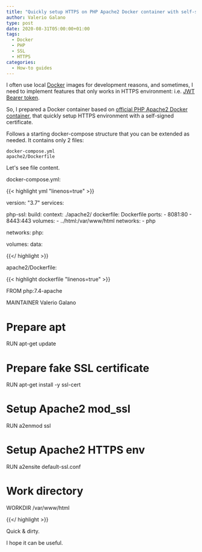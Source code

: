 ```yaml
---
title: "Quickly setup HTTPS on PHP Apache2 Docker container with self-signed SSL certificate"
author: Valerio Galano
type: post
date: 2020-08-31T05:00:00+01:00
tags:
  - Docker
  - PHP
  - SSL
  - HTTPS
categories:
  - How-to guides
---
```


I often use local [Docker] images for development reasons, and sometimes, I need to implement features that only works in HTTPS environment: i.e. [JWT Bearer token].

So, I prepared a Docker container based on [official PHP Apache2 Docker container], that quickly setup HTTPS environment with a self-signed certificate.

Follows a starting docker-compose structure that you can be extended as needed. It contains only 2 files:

    docker-compose.yml
    apache2/Dockerfile

Let's see file content.

docker-compose.yml:

{{< highlight yml "linenos=true" >}}

version: "3.7"
services:

  php-ssl:
    build:
      context: ./apache2/
      dockerfile: Dockerfile
    ports:
      - 8081:80
      - 8443:443
    volumes:
      - ../html:/var/www/html
    networks:
      - php

networks:
  php:

volumes:
  data:
  
{{</ highlight >}}

apache2/Dockerfile:

{{< highlight dockerfile "linenos=true" >}}

FROM php:7.4-apache

MAINTAINER Valerio Galano

# Prepare apt
RUN apt-get update

# Prepare fake SSL certificate
RUN apt-get install -y ssl-cert

# Setup Apache2 mod_ssl
RUN a2enmod ssl

# Setup Apache2 HTTPS env
RUN a2ensite default-ssl.conf

# Work directory
WORKDIR /var/www/html

{{</ highlight >}}

Quick & dirty.

I hope it can be useful.

[Docker]: https://www.docker.com/
[official PHP Apache2 Docker container]: https://hub.docker.com/_/php
[JWT Bearer token]: https://jwt.io/introduction/